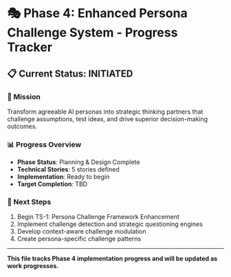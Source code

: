 # 🎭 Phase 4: Enhanced Persona Challenge System - Progress Tracker

## 📋 Current Status: **INITIATED**

### 🎯 Mission
Transform agreeable AI personas into strategic thinking partners that challenge assumptions, test ideas, and drive superior decision-making outcomes.

### 📊 Progress Overview
- **Phase Status**: Planning & Design Complete
- **Technical Stories**: 5 stories defined
- **Implementation**: Ready to begin
- **Target Completion**: TBD

### 🚀 Next Steps
1. Begin TS-1: Persona Challenge Framework Enhancement
2. Implement challenge detection and strategic questioning engines
3. Develop context-aware challenge modulation
4. Create persona-specific challenge patterns

---

**This file tracks Phase 4 implementation progress and will be updated as work progresses.**
